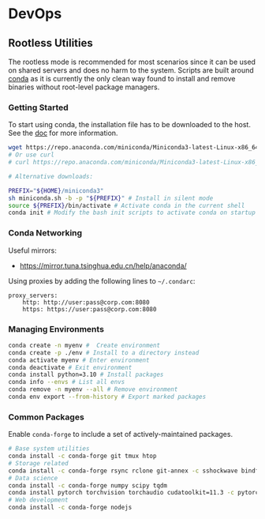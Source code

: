 # DevOps

## Rootless Utilities
The rootless mode is recommended for most scenarios since it can be used on shared servers and does no harm to the system.
Scripts are built around [conda](https://conda.io) as it is currently the only clean way found to install and remove binaries without root-level package managers.

### Getting Started
To start using conda, the installation file has to be downloaded to the host.
See the [doc](https://docs.conda.io/en/latest/miniconda.html) for more information.

```bash
wget https://repo.anaconda.com/miniconda/Miniconda3-latest-Linux-x86_64.sh -O miniconda.sh
# Or use curl
# curl https://repo.anaconda.com/miniconda/Miniconda3-latest-Linux-x86_64.sh > miniconda.sh

# Alternative downloads:

PREFIX="${HOME}/miniconda3"
sh miniconda.sh -b -p "${PREFIX}" # Install in silent mode
source ${PREFIX}/bin/activate # Activate conda in the current shell
conda init # Modify the bash init scripts to activate conda on startup
```

### Conda Networking

Useful mirrors:
* https://mirror.tuna.tsinghua.edu.cn/help/anaconda/

Using proxies by adding the following lines to `~/.condarc`:
```wgetrc
proxy_servers:
    http: http://user:pass@corp.com:8080
    https: https://user:pass@corp.com:8080
```

### Managing Environments

```bash
conda create -n myenv #  Create environment
conda create -p ./env # Install to a directory instead
conda activate myenv # Enter environment
conda deactivate # Exit environment
conda install python=3.10 # Install packages
conda info --envs # List all envs
conda remove -n myenv --all # Remove environment
conda env export --from-history # Export marked packages
```

### Common Packages

Enable `conda-forge` to include a set of actively-maintained packages.

```bash
# Base system utilities
conda install -c conda-forge git tmux htop
# Storage related
conda install -c conda-forge rsync rclone git-annex -c sshockwave bindfs gocryptfs lux
# Data science
conda install -c conda-forge numpy scipy tqdm
conda install pytorch torchvision torchaudio cudatoolkit=11.3 -c pytorch
# Web development
conda install -c conda-forge nodejs
```
